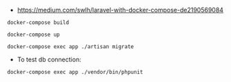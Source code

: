- https://medium.com/swlh/laravel-with-docker-compose-de2190569084

```
docker-compose build

docker-compose up

docker-compose exec app ./artisan migrate
```


- To test db connection:
```
docker-compose exec app ./vendor/bin/phpunit
```